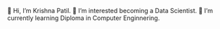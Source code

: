 👋 Hi, I’m Krishna Patil.
👀 I’m interested becoming a Data Scientist.
🌱 I’m currently learning Diploma in Computer Enginnering.

<!---
krishpatil0609/krishpatil0609 is a ✨ special ✨ repository because its `README.md` (this file) appears on your GitHub profile.
You can click the Preview link to take a look at your changes.
--->
